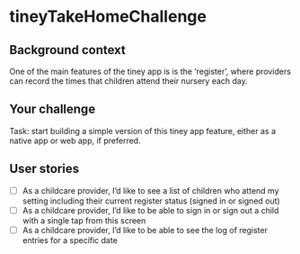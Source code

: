 # tineyTakeHomeChallenge

## Background context
One of the main features of the tiney app is is the ‘register’, where providers can record the times that children attend their nursery each day. 

## Your challenge
Task: start building a simple version of this tiney app feature, either as a native app or web app, if preferred.

## User stories 
- [ ] As a childcare provider, I’d like to see a list of children who attend my setting including their current register status (signed in or signed out)
- [ ] As a childcare provider, I’d like to be able to sign in or sign out a child with a single tap from this screen
- [ ] As a childcare provider, I’d like to be able to see the log of register entries for a specific date

